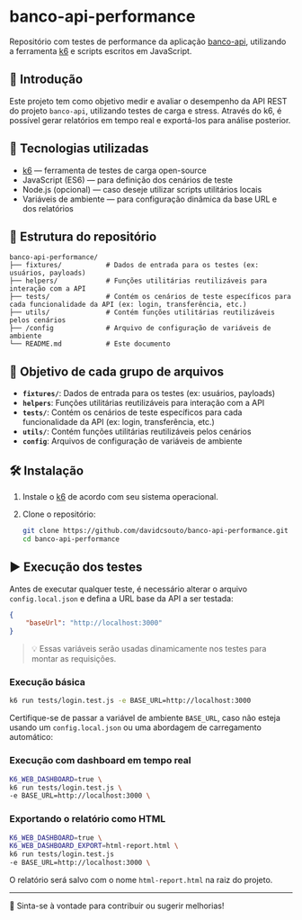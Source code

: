 # banco-api-performance

Repositório com testes de performance da aplicação [banco-api](https://github.com/juliodelimas/banco-api), utilizando a ferramenta [k6](https://k6.io/) e scripts escritos em JavaScript.

## 📌 Introdução

Este projeto tem como objetivo medir e avaliar o desempenho da API REST do projeto `banco-api`, utilizando testes de carga e stress. Através do k6, é possível gerar relatórios em tempo real e exportá-los para análise posterior.

## 🧰 Tecnologias utilizadas

- [k6](https://k6.io/) — ferramenta de testes de carga open-source
- JavaScript (ES6) — para definição dos cenários de teste
- Node.js (opcional) — caso deseje utilizar scripts utilitários locais
- Variáveis de ambiente — para configuração dinâmica da base URL e dos relatórios

## 📁 Estrutura do repositório

```
banco-api-performance/
├── fixtures/           # Dados de entrada para os testes (ex: usuários, payloads)
├── helpers/            # Funções utilitárias reutilizáveis para interação com a API
├── tests/              # Contém os cenários de teste específicos para cada funcionalidade da API (ex: login, transferência, etc.)
├── utils/              # Contém funções utilitárias reutilizáveis pelos cenários
├── /config             # Arquivo de configuração de variáveis de ambiente
└── README.md           # Este documento
```

## 🧭 Objetivo de cada grupo de arquivos

- **`fixtures/`**: Dados de entrada para os testes (ex: usuários, payloads)
- **`helpers`**: Funções utilitárias reutilizáveis para interação com a API
- **`tests/`**: Contém os cenários de teste específicos para cada funcionalidade da API (ex: login, transferência, etc.)
- **`utils/`**: Contém funções utilitárias reutilizáveis pelos cenários
- **`config`**: Arquivos de configuração de variáveis de ambiente

## 🛠️ Instalação

1. Instale o [k6](https://k6.io/docs/get-started/installation/) de acordo com seu sistema operacional.
2. Clone o repositório:

   ```bash
   git clone https://github.com/davidcsouto/banco-api-performance.git
   cd banco-api-performance
   ```

## ▶️ Execução dos testes

Antes de executar qualquer teste, é necessário alterar o arquivo `config.local.json` e defina a URL base da API a ser testada:

```json
{
    "baseUrl": "http://localhost:3000"
}
```
> 💡 Essas variáveis serão usadas dinamicamente nos testes para montar as requisições.

### Execução básica

```bash
k6 run tests/login.test.js -e BASE_URL=http://localhost:3000
```

Certifique-se de passar a variável de ambiente `BASE_URL`, caso não esteja usando um `config.local.json` ou uma abordagem de carregamento automático:

### Execução com dashboard em tempo real

```bash
K6_WEB_DASHBOARD=true \
k6 run tests/login.test.js \
-e BASE_URL=http://localhost:3000 \
```

### Exportando o relatório como HTML

```bash
K6_WEB_DASHBOARD=true \
K6_WEB_DASHBOARD_EXPORT=html-report.html \
k6 run tests/login.test.js
-e BASE_URL=http://localhost:3000 \
```

O relatório será salvo com o nome `html-report.html` na raiz do projeto.

---

📌 Sinta-se à vontade para contribuir ou sugerir melhorias!
